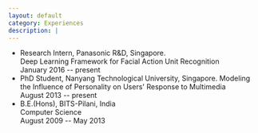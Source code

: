 ```yaml
---
layout: default
category: Experiences
description: |
---
```


* Research Intern, Panasonic R&D, Singapore.   
Deep Learning Framework for Facial Action Unit Recognition   
January 2016 -- present   
* PhD Student, Nanyang Technological University, Singapore.
Modeling the Influence of Personality on Users' Response to Multimedia  
August 2013 -- present  
* B.E.(Hons), BITS-Pilani, India   
Computer Science   
August 2009 -- May 2013
